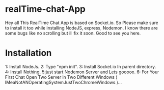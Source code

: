 # realTime-chat-App

Hey all This RealTime Chat App is based on Socket.io.
So Please make sure to install it too while installing NodeJS, express, Nodemon.
I know there are some bugs like no scrolling but ill fix it soon.
Good to see you here.


# Installation 


1: Install NodeJs.
2: Type "npm init".
3: Install Socket.io In parent directory. 
4: Install Nothing.
5:just start Nodemon Server and Lets gooooo.
6: For Your First Chat Open Two Server in Two Different Windows ( IMeaNotANOperatingSystemJustTwoChromeWindows )...
